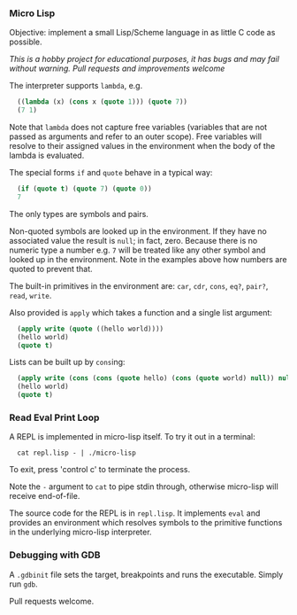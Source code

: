 ### Micro Lisp

Objective: implement a small Lisp/Scheme language in as little C code as possible.

_This is a hobby project for educational purposes, it has bugs and may fail without warning. Pull requests and improvements welcome_

The interpreter supports `lambda`, e.g.

```lisp
  ((lambda (x) (cons x (quote 1))) (quote 7))
  (7 1)
```

Note that `lambda` does not capture free variables (variables that are not passed as arguments and refer to an outer scope). Free variables will resolve to their assigned values in the environment when the body of the lambda is evaluated.

The special forms `if` and `quote` behave in a typical way:

```lisp
  (if (quote t) (quote 7) (quote 0))
  7
```

The only types are symbols and pairs.

Non-quoted symbols are looked up in the environment. If they have no associated
value the result is `null`; in fact, zero. Because there is no numeric type a 
number e.g. `7` will be treated like any other symbol and looked up in the environment. 
Note in the examples above how numbers are quoted to prevent that.

The built-in primitives in the environment are: `car`, `cdr`, `cons`, `eq?`,
`pair?`, `read`, `write`.

Also provided is `apply` which takes a function and a single list argument:

```lisp
  (apply write (quote ((hello world))))
  (hello world)
  (quote t)
```

Lists can be built up by `cons`ing:

```lisp
  (apply write (cons (cons (quote hello) (cons (quote world) null)) null))
  (hello world)
  (quote t)
```

### Read Eval Print Loop

A REPL is implemented in micro-lisp itself. To try it out in a terminal:

```
  cat repl.lisp - | ./micro-lisp
```

To exit, press 'control c' to terminate the process.

Note the `-` argument to `cat` to pipe stdin through, otherwise micro-lisp will receive end-of-file.

The source code for the REPL is in `repl.lisp`. It implements `eval` and provides an environment which resolves symbols to the primitive functions in the underlying micro-lisp interpreter.

### Debugging with GDB

A `.gdbinit` file sets the target, breakpoints and runs the executable. Simply run `gdb`.


Pull requests welcome.
